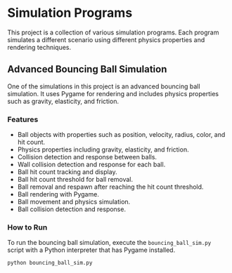 # Simulation Programs

This project is a collection of various simulation programs. Each program simulates a different scenario using different physics properties and rendering techniques.

## Advanced Bouncing Ball Simulation

One of the simulations in this project is an advanced bouncing ball simulation. It uses Pygame for rendering and includes physics properties such as gravity, elasticity, and friction.

### Features

- Ball objects with properties such as position, velocity, radius, color, and hit count.
- Physics properties including gravity, elasticity, and friction.
- Collision detection and response between balls.
- Wall collision detection and response for each ball.
- Ball hit count tracking and display.
- Ball hit count threshold for ball removal.
- Ball removal and respawn after reaching the hit count threshold.
- Ball rendering with Pygame.
- Ball movement and physics simulation.
- Ball collision detection and response.

### How to Run

To run the bouncing ball simulation, execute the `bouncing_ball_sim.py` script with a Python interpreter that has Pygame installed.

```bash
python bouncing_ball_sim.py
```
